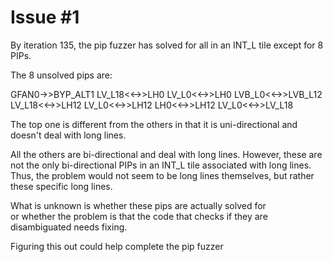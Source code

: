 # Issue #1
By iteration 135, the pip fuzzer has solved for all in an INT_L tile except for 8 PIPs.

The 8 unsolved pips are:

GFAN0->>BYP_ALT1
LV_L18<<->>LH0
LV_L0<<->>LH0
LVB_L0<<->>LVB_L12
LV_L18<<->>LH12
LV_L0<<->>LH12
LH0<<->>LH12
LV_L0<<->>LV_L18

The top one is different from the others in that it is uni-directional and doesn't deal with long lines.

All the others are bi-directional and deal with long lines. 
However, these are not the only bi-directional PIPs in an INT_L tile associated with long lines.
Thus, the problem would not seem to be long lines themselves, but rather these specific long lines.

What is unknown is whether these pips are actually solved for  
or whether the problem is that the code that checks if they are disambiguated needs fixing.

Figuring this out could help complete the pip fuzzer
